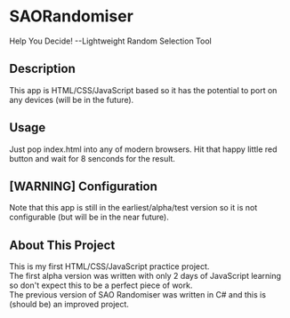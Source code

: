 # SAORandomiser
Help You Decide! --Lightweight Random Selection Tool  

Description
-----
This app is HTML/CSS/JavaScript based so it has the potential to port on any devices (will be in the future).

Usage
-----
Just pop index.html into any of modern browsers. Hit that happy little red button and wait for 8 senconds for the result.

[WARNING] Configuration
-----
Note that this app is still in the earliest/alpha/test version so it is not configurable (but will be in the near future).

About This Project
-----
This is my first HTML/CSS/JavaScript practice project.  
The first alpha version was written with only 2 days of JavaScript learning so don't expect this to be a perfect piece of work.  
The previous version of SAO Randomiser was written in C# and this is (should be) an improved project.
